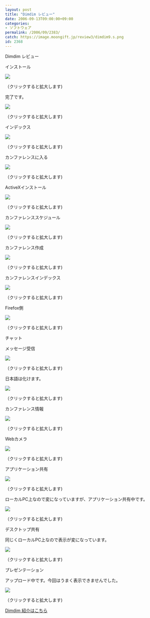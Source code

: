```yaml
---
layout: post
title: "Dimdim レビュー"
date: 2006-09-13T09:00:00+09:00
categories:
- ソフトウェア
permalink: /2006/09/2383/
catch: https://image.moongift.jp/review3/dimdim9.s.png
id: 2368
---
```

Dimdim レビュー  
<!--more-->

インストール

  

[![](https://image.moongift.jp/review3/dimdim1.s.png)](https://image.moongift.jp/review3/dimdim1.png)  
  
（クリックすると拡大します)

  

完了です。

  

[![](https://image.moongift.jp/review3/dimdim2.s.png)](https://image.moongift.jp/review3/dimdim2.png)  
  
（クリックすると拡大します)

  

インデックス

  

[![](https://image.moongift.jp/review3/dimdim3.s.png)](https://image.moongift.jp/review3/dimdim3.png)  
  
（クリックすると拡大します)

  

カンファレンスに入る

  

[![](https://image.moongift.jp/review3/dimdim4.s.png)](https://image.moongift.jp/review3/dimdim4.png)  
  
（クリックすると拡大します)

  

ActiveXインストール

  

[![](https://image.moongift.jp/review3/dimdim5.s.png)](https://image.moongift.jp/review3/dimdim5.png)  
  
（クリックすると拡大します)

  

カンファレンススケジュール

  

[![](https://image.moongift.jp/review3/dimdim6.s.png)](https://image.moongift.jp/review3/dimdim6.png)  
  
（クリックすると拡大します)

  

カンファレンス作成

  

[![](https://image.moongift.jp/review3/dimdim7.s.png)](https://image.moongift.jp/review3/dimdim7.png)  
  
（クリックすると拡大します)

  

カンファレンスインデックス

  

[![](https://image.moongift.jp/review3/dimdim8.s.png)](https://image.moongift.jp/review3/dimdim8.png)  
  
（クリックすると拡大します)

  

Firefox側

  

[![](https://image.moongift.jp/review3/dimdim9.s.png)](https://image.moongift.jp/review3/dimdim9.png)  
  
（クリックすると拡大します)

  

チャット

  

メッセージ受信

  

[![](https://image.moongift.jp/review3/dimdim10.s.png)](https://image.moongift.jp/review3/dimdim10.png)  
  
（クリックすると拡大します)

  

日本語は化けます。

  

[![](https://image.moongift.jp/review3/dimdim11.s.png)](https://image.moongift.jp/review3/dimdim11.png)  
  
（クリックすると拡大します)

  

カンファレンス情報

  

[![](https://image.moongift.jp/review3/dimdim12.s.png)](https://image.moongift.jp/review3/dimdim12.png)  
  
（クリックすると拡大します)

  

Webカメラ

  

[![](https://image.moongift.jp/review3/dimdim13.s.png)](https://image.moongift.jp/review3/dimdim13.png)  
  
（クリックすると拡大します)

  

アプリケーション共有

  

[![](https://image.moongift.jp/review3/dimdim14.s.png)](https://image.moongift.jp/review3/dimdim14.png)  
  
（クリックすると拡大します)

  

ローカルPC上なので変になっていますが、アプリケーション共有中です。

  

[![](https://image.moongift.jp/review3/dimdim15.s.png)](https://image.moongift.jp/review3/dimdim15.png)  
  
（クリックすると拡大します)

  

デスクトップ共有

  

同じくローカルPC上なので表示が変になっています。

  

[![](https://image.moongift.jp/review3/dimdim16.s.png)](https://image.moongift.jp/review3/dimdim16.png)  
  
（クリックすると拡大します)

  

プレゼンテーション

  

アップロード中です。今回はうまく表示できませんでした。

  

[![](https://image.moongift.jp/review3/dimdim17.s.png)](https://image.moongift.jp/review3/dimdim17.png)  
  
（クリックすると拡大します)

  

[Dimdim 紹介はこちら](http://oss.moongift.jp/intro/i-2382.html)

